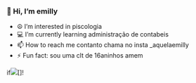 ### 👋 Hi, I’m emilly ### 
- ☮️ I’m interested in piscologia
- 💻 I’m currently learning administração de contabeis
- 📫 How to reach me contanto chama no insta _aquelaemilly
- ⚡ Fun fact: sou uma clt de 16aninhos amem

if![](https://tenor.com/pt-BR/view/corinthians-gif-12849187)[]!
